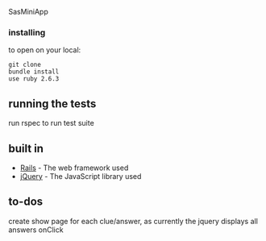 SasMiniApp

### installing

to open on your local:

```
git clone
bundle install
use ruby 2.6.3
```

## running the tests

run rspec to run test suite

## built in

* [Rails](http://rubyonrails.org/) - The web framework used
* [jQuery](https://api.jquery.com/) - The JavaScript library used

## to-dos   
create show page for each clue/answer, as currently the jquery displays all answers onClick
